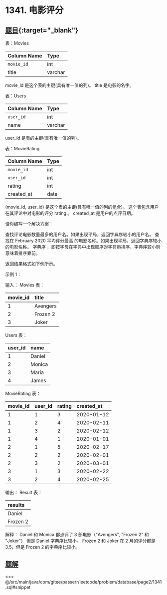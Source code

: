 # 1341. 电影评分
## [题目](https://leetcode.cn/problems/movie-rating/){:target="_blank"}

表：Movies

| Column Name | Type    |
|:------------|:--------|
| `movie_id`  | int     |
| title       | varchar |

movie_id 是这个表的主键(具有唯一值的列)。
title 是电影的名字。

表：Users

| Column Name | Type    |
|:------------|:--------|
| `user_id`   | int     |
| name        | varchar |

user_id 是表的主键(具有唯一值的列)。

表：MovieRating

| Column Name | Type |
|:------------|:-----|
| `movie_id`  | int  |
| `user_id`   | int  |
| rating      | int  |
| created_at  | date |

(movie_id, user_id) 是这个表的主键(具有唯一值的列的组合)。
这个表包含用户在其评论中对电影的评分 rating 。
created_at 是用户的点评日期。


请你编写一个解决方案：

查找评论电影数量最多的用户名。如果出现平局，返回字典序较小的用户名。
查找在 February 2020 平均评分最高 的电影名称。如果出现平局，返回字典序较小的电影名称。
字典序 ，即按字母在字典中出现顺序对字符串排序，字典序较小则意味着排序靠前。

返回结果格式如下例所示。



示例 1：

输入：
Movies 表：

| movie_id | title    |
|:---------|:---------|
| 1        | Avengers |
| 2        | Frozen 2 |
| 3        | Joker    |

Users 表：

| user_id | name   |
|:--------|:-------|
| 1       | Daniel |
| 2       | Monica |
| 3       | Maria  |
| 4       | James  |

MovieRating 表：

| movie_id | user_id | rating | created_at |
|:---------|:--------|:-------|:-----------|
| 1        | 1       | 3      | 2020-01-12 |
| 1        | 2       | 4      | 2020-02-11 |
| 1        | 3       | 2      | 2020-02-12 |
| 1        | 4       | 1      | 2020-01-01 |
| 2        | 1       | 5      | 2020-02-17 |
| 2        | 2       | 2      | 2020-02-01 |
| 2        | 3       | 2      | 2020-03-01 |
| 3        | 1       | 3      | 2020-02-22 |
| 3        | 2       | 4      | 2020-02-25 |

输出：
Result 表：

| results  |
|:---------|
| Daniel   |
| Frozen 2 |

解释：
Daniel 和 Monica 都点评了 3 部电影（"Avengers", "Frozen 2" 和 "Joker"） 但是 Daniel 字典序比较小。
Frozen 2 和 Joker 在 2 月的评分都是 3.5，但是 Frozen 2 的字典序比较小。

## [题解](https://github.com/PasseRR/JavaLeetCode/blob/master/src/main/java/com/gitee/passerr/leetcode/problem/database/page2/1341.sql)

<<< @/src/main/java/com/gitee/passerr/leetcode/problem/database/page2/1341.sql#snippet
